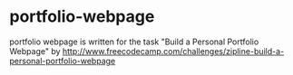 # portfolio-webpage
portfolio webpage is written for the task  "Build a Personal Portfolio Webpage" by http://www.freecodecamp.com/challenges/zipline-build-a-personal-portfolio-webpage
